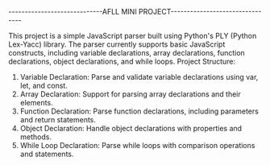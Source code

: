 -----------------------------AFLL MINI PROJECT-------------------------------- 

This project is a simple JavaScript parser built using Python's PLY (Python Lex-Yacc) library. The parser currently supports basic JavaScript constructs, including variable declarations, array declarations, function declarations, object declarations, and while loops.
Project Structure:
1. Variable Declaration: Parse and validate variable declarations using var, let, and const.
2. Array Declaration: Support for parsing array declarations and their elements.
3. Function Declaration: Parse function declarations, including parameters and return statements.
4. Object Declaration: Handle object declarations with properties and methods.
5. While Loop Declaration: Parse while loops with comparison operations and statements.

